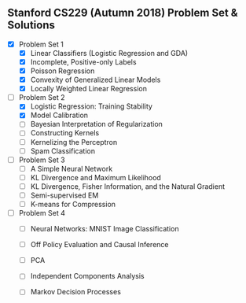 ## Stanford CS229 (Autumn 2018) Problem Set & Solutions

- [x] Problem Set 1
  - [x] Linear Classifiers (Logistic Regression and GDA)
  - [x] Incomplete, Positive-only Labels
  - [x] Poisson Regression
  - [x] Convexity of Generalized Linear Models
  - [x] Locally Weighted Linear Regression
- [ ] Problem Set 2
  - [x] Logistic Regression: Training Stability
  - [x] Model Calibration
  - [ ] Bayesian Interpretation of Regularization
  - [ ] Constructing Kernels
  - [ ] Kernelizing the Perceptron
  - [ ] Spam Classification
- [ ] Problem Set 3
  - [ ] A Simple Neural Network
  - [ ] KL Divergence and Maximum Likelihood
  - [ ] KL Divergence, Fisher Information, and the Natural Gradient
  - [ ] Semi-supervised EM
  - [ ] K-means for Compression
- [ ] Problem Set 4
  - [ ] Neural Networks: MNIST Image Classification
  - [ ] Off Policy Evaluation and Causal Inference
  - [ ] PCA
  - [ ] Independent Components Analysis
  - [ ] Markov Decision Processes


